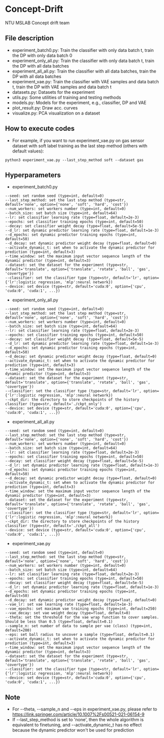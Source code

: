 # Concept-Drift
NTU MSLAB Concept drift team

## File description
* experiment_batch0.py: Train the classifier with only data batch t, train the DP with only data batch 0
* experiment_only_all.py: Train the classifier with only data batch t, train the DP with all data batches
* experiment_all_all.py: Train the classifier with all data batches, train the DP with all data batches
* experiment_vae.py: Train the classifier with VAE samples and data batch t, train the DP with VAE samples and data batch t  
* datasets.py: Datasets for the experiment  
* utils.py: Some utilities of training and testing methods  
* models.py: Models for the experiment, e.g., classifier, DP and VAE  
* plot_result.py: Draw acc. curves  
* visualize.py: PCA visualization on a dataset    

## How to execute codes
* For example, if you want to run experiment_vae.py on gas sensor dataset with soft label training as the last step method (others with default values):
```
python3 experiment_vae.py --last_step_method soft --dataset gas
```

## Hyperparameters
* experiment_batch0.py
```
--seed: set random seed (type=int, default=0)
--last_step_method: set the last step method (type=str, default='none', option={'none', 'soft', 'hard', 'cost'})
--num_workers: set workers number (type=int, default=0)
--batch_size: set batch size (type=int, default=64)
--lr: set classifier learning rate (type=float, default=2e-3)
--epochs: set classifier training epochs (type=int, default=50)
--decay: set classifier weight decay (type=float, default=5e-5)
--d_lr: set dynamic predictor learning rate (type=float, default=1e-3)
--d_epochs: set dynamic predictor training epochs (type=int, default=50)
--d_decay: set dynamic predictor weight decay (type=float, default=0)
--activate_dynamic_t: set when to activate the dynamic predictor for prediction (type=int, default=3)
--time_window: set the maximum input vector sequence length of the dynamic predictor (type=int, default=3)
--dataset: set the dataset for the experiment (type=str, default='translate', option={'translate', 'rotate', 'ball', 'gas', 'covertype'})
--classifier: set the classifier type (type=str, default='lr', option={'lr':logistic regression, 'mlp':neural network})
--device: set device (type=str, default='cuda:0', option={'cpu', 'cuda:0', 'cuda:1', ...})
```

* experiment_only_all.py
```
--seed: set random seed (type=int, default=0)
--last_step_method: set the last step method (type=str, default='none', option={'none', 'soft', 'hard', 'cost'})
--num_workers: set workers number (type=int, default=0)
--batch_size: set batch size (type=int, default=64)
--lr: set classifier learning rate (type=float, default=2e-3)
--epochs: set classifier training epochs (type=int, default=50)
--decay: set classifier weight decay (type=float, default=5e-5)
--d_lr: set dynamic predictor learning rate (type=float, default=1e-3)
--d_epochs: set dynamic predictor training epochs (type=int, default=50)
--d_decay: set dynamic predictor weight decay (type=float, default=0)
--activate_dynamic_t: set when to activate the dynamic predictor for prediction (type=int, default=3)
--time_window: set the maximum input vector sequence length of the dynamic predictor (type=int, default=3)
--dataset: set the dataset for the experiment (type=str, default='translate', option={'translate', 'rotate', 'ball', 'gas', 'covertype'})
--classifier: set the classifier type (type=str, default='lr', option={'lr':logistic regression, 'mlp':neural network})
--ckpt_dir: the directory to store checkpoints of the history classifier (type=str, default='./ckpt_only')
--device: set device (type=str, default='cuda:0', option={'cpu', 'cuda:0', 'cuda:1', ...})
```

* experiment_all_all.py
```
--seed: set random seed (type=int, default=0)
--last_step_method: set the last step method (type=str, default='none', option={'none', 'soft', 'hard', 'cost'})
--num_workers: set workers number (type=int, default=0)
--batch_size: set batch size (type=int, default=64)
--lr: set classifier learning rate (type=float, default=2e-3)
--epochs: set classifier training epochs (type=int, default=50)
--decay: set classifier weight decay (type=float, default=5e-5)
--d_lr: set dynamic predictor learning rate (type=float, default=1e-3)
--d_epochs: set dynamic predictor training epochs (type=int, default=50)
--d_decay: set dynamic predictor weight decay (type=float, default=0)
--activate_dynamic_t: set when to activate the dynamic predictor for prediction (type=int, default=3)
--time_window: set the maximum input vector sequence length of the dynamic predictor (type=int, default=3)
--dataset: set the dataset for the experiment (type=str, default='translate', option={'translate', 'rotate', 'ball', 'gas', 'covertype'})
--classifier: set the classifier type (type=str, default='lr', option={'lr':logistic regression, 'mlp':neural network})
--ckpt_dir: the directory to store checkpoints of the history classifier (type=str, default='./ckpt_all')
--device: set device (type=str, default='cuda:0', option={'cpu', 'cuda:0', 'cuda:1', ...})
```

* experiment_vae.py
```
--seed: set random seed (type=int, default=0)
--last_step_method: set the last step method (type=str, default='none', option={'none', 'soft', 'hard', 'cost'})
--num_workers: set workers number (type=int, default=0)
--batch_size: set batch size (type=int, default=64)
--lr: set classifier learning rate (type=float, default=2e-3)
--epochs: set classifier training epochs (type=int, default=50)
--decay: set classifier weight decay (type=float, default=5e-5)
--d_lr: set dynamic predictor learning rate (type=float, default=1e-3)
--d_epochs: set dynamic predictor training epochs (type=int, default=50)
--d_decay: set dynamic predictor weight decay (type=float, default=0)
--vae_lr: set vae learning rate (type=float, default=1e-3)
--vae_epochs: set maximum vae training epochs (type=int, default=250)
--vae_decay: set vae weight decay (type=float, default=0)
--theta: set the threshold for the vae wrap function to cover samples. Should be less than 0.5 (type=float, default=0.1)
--sample_n: set number of data to sample per vae (class) (type=int, default=200)
--eps: set ball radius to uncover a sample (type=float, default=0.1)
--activate_dynamic_t: set when to activate the dynamic predictor for prediction (type=int, default=3)
--time_window: set the maximum input vector sequence length of the dynamic predictor (type=int, default=3)
--dataset: set the dataset for the experiment (type=str, default='translate', option={'translate', 'rotate', 'ball', 'gas', 'covertype'})
--classifier: set the classifier type (type=str, default='lr', option={'lr':logistic regression, 'mlp':neural network})
--device: set device (type=str, default='cuda:0', option={'cpu', 'cuda:0', 'cuda:1', ...})
```

## Note
* For --theta, --sample_n and --eps in experiment_vae.py, please refer to https://link.springer.com/article/10.1007%2Fs00521-021-06154-9
* If --last_step_method is set to 'none', then the whole algorithm is equivalent to finetuning, and --activate_dynamic_t has no effect because the dynamic predictor won't be used for prediction